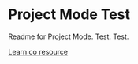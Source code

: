 # Project Mode Test

Readme for Project Mode. Test. Test.

<a href='https://learn.co/lessons/project-mode' data-visibility='hidden'>Learn.co resource</a>
